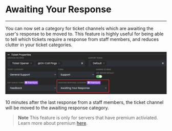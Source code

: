# Awaiting Your Response
***

You can now set a category for ticket channels which are awaiting the user's response to be moved to. This feature is highly useful for being able to tell which tickets require a response from staff members, and reduces clutter in your ticket categories.

![Awaiting response](../../img/awaiting_response.webp)


10 minutes after the last response from a staff members, the ticket channel will be moved to the awaiting response category.

> **Note** This feature is only for servers that have premium activiated. Learn more about premium [here](https://ticketsbot.net/premium).